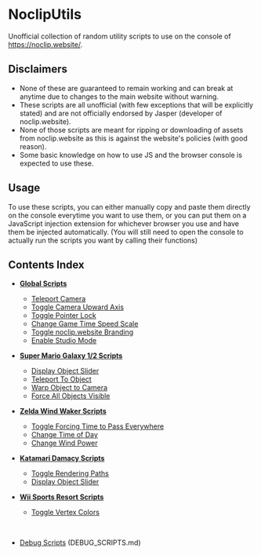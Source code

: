 # NoclipUtils
Unofficial collection of random utility scripts to use on the console of https://noclip.website/.

## Disclaimers
- None of these are guaranteed to remain working and can break at anytime due to changes to the main website without warning.
- These scripts are all unofficial (with few exceptions that will be explicitly stated) and are not officially endorsed by Jasper (developer of noclip.website).
- None of those scripts are meant for ripping or downloading of assets from noclip.website as this is against the website's policies (with good reason).
- Some basic knowledge on how to use JS and the browser console is expected to use these.

## Usage
To use these scripts, you can either manually copy and paste them directly on the console everytime you want to use them, or you can put them on a JavaScript injection extension for whichever browser you use and have them be injected automatically. (You will still need to open the console to actually run the scripts you want by calling their functions)

## Contents Index
- **[Global Scripts](https://github.com/jhmaster2000/NoclipUtils/blob/master/SCRIPTS.md#global-scripts)**
  - [Teleport Camera](https://github.com/jhmaster2000/NoclipUtils/blob/master/SCRIPTS.md#teleport-camera)
  - [Toggle Camera Upward Axis](https://github.com/jhmaster2000/NoclipUtils/blob/master/SCRIPTS.md#toggle-camera-upward-axis)
  - [Toggle Pointer Lock](https://github.com/jhmaster2000/NoclipUtils/blob/master/SCRIPTS.md#toggle-pointer-lock)
  - [Change Game Time Speed Scale](https://github.com/jhmaster2000/NoclipUtils/blob/master/SCRIPTS.md#change-game-time-speed-scale)
  - [Toggle noclip.website Branding](https://github.com/jhmaster2000/NoclipUtils/blob/master/SCRIPTS.md#toggle-noclipwebsite-branding)
  - [Enable Studio Mode](https://github.com/jhmaster2000/NoclipUtils/blob/master/SCRIPTS.md#enable-studio-mode)

- **[Super Mario Galaxy 1/2 Scripts](https://github.com/jhmaster2000/NoclipUtils/blob/master/SCRIPTS.md#super-mario-galaxy-12-scripts)**
  - [Display Object Slider](https://github.com/jhmaster2000/NoclipUtils/blob/master/SCRIPTS.md#display-object-slider)
  - [Teleport To Object](https://github.com/jhmaster2000/NoclipUtils/blob/master/SCRIPTS.md#teleport-to-object)
  - [Warp Object to Camera](https://github.com/jhmaster2000/NoclipUtils/blob/master/SCRIPTS.md#warp-object-to-camera)
  - [Force All Objects Visible](https://github.com/jhmaster2000/NoclipUtils/blob/master/SCRIPTS.md#force-all-objects-visible)

- **[Zelda Wind Waker Scripts](https://github.com/jhmaster2000/NoclipUtils/blob/master/SCRIPTS.md#zelda-wind-waker-scripts)**
  - [Toggle Forcing Time to Pass Everywhere](https://github.com/jhmaster2000/NoclipUtils/blob/master/SCRIPTS.md#toggle-forcing-time-to-pass-everywhere)
  - [Change Time of Day](https://github.com/jhmaster2000/NoclipUtils/blob/master/SCRIPTS.md#change-time-of-day)
  - [Change Wind Power](https://github.com/jhmaster2000/NoclipUtils/blob/master/SCRIPTS.md#change-wind-power)

- **[Katamari Damacy Scripts](https://github.com/jhmaster2000/NoclipUtils/blob/master/SCRIPTS.md#katamari-damacy-scripts)**
  - [Toggle Rendering Paths](https://github.com/jhmaster2000/NoclipUtils/blob/master/SCRIPTS.md#toggle-rendering-paths)
  - [Display Object Slider](https://github.com/jhmaster2000/NoclipUtils/blob/master/SCRIPTS.md#display-object-slider-1)

- **[Wii Sports Resort Scripts](https://github.com/jhmaster2000/NoclipUtils/blob/master/SCRIPTS.md#wii-sports-resort-scripts)**
  - [Toggle Vertex Colors](https://github.com/jhmaster2000/NoclipUtils/blob/master/SCRIPTS.md#toggle-vertex-colors)

​
- [Debug Scripts](https://github.com/jhmaster2000/NoclipUtils/blob/master/DEBUG_SCRIPTS.md) (DEBUG_SCRIPTS.md)
